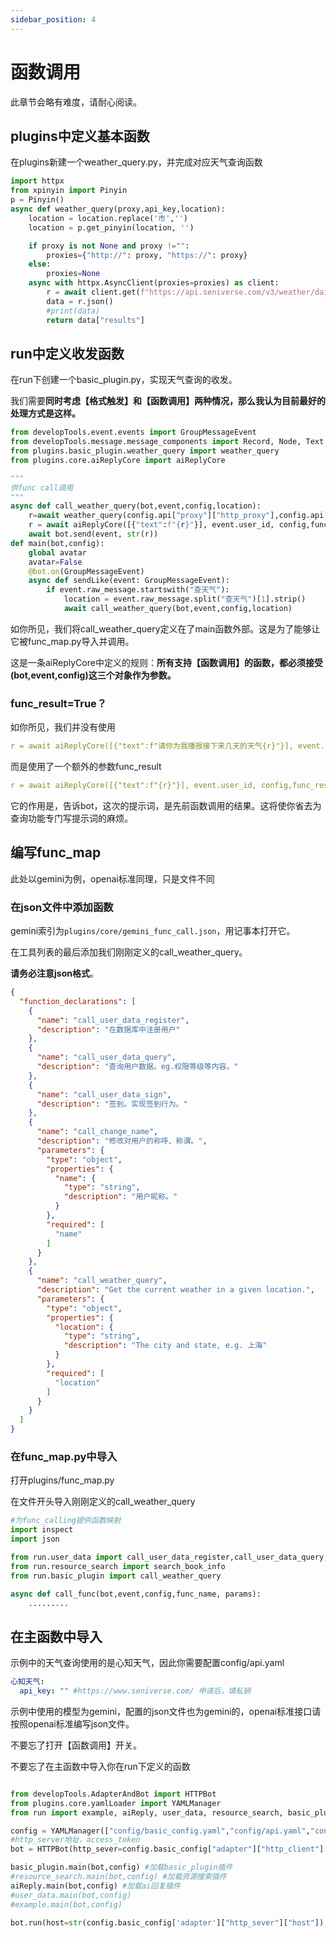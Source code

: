 ```yaml
---
sidebar_position: 4
---
```

# 函数调用
此章节会略有难度，请耐心阅读。
## plugins中定义基本函数
在plugins新建一个weather_query.py，并完成对应天气查询函数
```python
import httpx
from xpinyin import Pinyin
p = Pinyin()
async def weather_query(proxy,api_key,location):
    location = location.replace('市','')
    location = p.get_pinyin(location, '')

    if proxy is not None and proxy !="":
        proxies={"http://": proxy, "https://": proxy}
    else:
        proxies=None
    async with httpx.AsyncClient(proxies=proxies) as client:
        r = await client.get(f"https://api.seniverse.com/v3/weather/daily.json?key={api_key}&location={location}&language=zh-Hans&unit=c&start=0&days=5")
        data = r.json()
        #print(data)
        return data["results"]
```
## run中定义收发函数
在run下创建一个basic_plugin.py，实现天气查询的收发。

我们需要**同时考虑【格式触发】和【函数调用】两种情况，那么我认为目前最好的处理方式是这样。**
```python
from developTools.event.events import GroupMessageEvent
from developTools.message.message_components import Record, Node, Text
from plugins.basic_plugin.weather_query import weather_query
from plugins.core.aiReplyCore import aiReplyCore

"""
供func call调用
"""
async def call_weather_query(bot,event,config,location):
    r=await weather_query(config.api["proxy"]["http_proxy"],config.api["心知天气"]["api_key"],location)
    r = await aiReplyCore([{"text":f"{r}"}], event.user_id, config,func_result=True)
    await bot.send(event, str(r))
def main(bot,config):
    global avatar
    avatar=False
    @bot.on(GroupMessageEvent)
    async def sendLike(event: GroupMessageEvent):
        if event.raw_message.startswith("查天气"):
            location = event.raw_message.split("查天气")[1].strip()
            await call_weather_query(bot,event,config,location)
```
如你所见，我们将call_weather_query定义在了main函数外部。这是为了能够让它被func_map.py导入并调用。

这是一条aiReplyCore中定义的规则：**所有支持【函数调用】的函数，都必须接受(bot,event,config)这三个对象作为参数。**
### func_result=True？
如你所见，我们并没有使用
```yaml
r = await aiReplyCore([{"text":f"请你为我播报接下来几天的天气{r}"}], event.user_id, config)
```
而是使用了一个额外的参数func_result
````yaml
r = await aiReplyCore([{"text":f"{r}"}], event.user_id, config,func_result=True)
````
它的作用是，告诉bot，这次的提示词，是先前函数调用的结果。这将使你省去为查询功能专门写提示词的麻烦。
## 编写func_map
此处以gemini为例，openai标准同理，只是文件不同
### 在json文件中添加函数
gemini索引为`plugins/core/gemini_func_call.json`，用记事本打开它。

在工具列表的最后添加我们刚刚定义的call_weather_query。

**请务必注意json格式**。
```json
{
  "function_declarations": [
    {
      "name": "call_user_data_register",
      "description": "在数据库中注册用户"
    },
    {
      "name": "call_user_data_query",
      "description": "查询用户数据。eg.权限等级等内容。"
    },
    {
      "name": "call_user_data_sign",
      "description": "签到。实现签到行为。"
    },
    {
      "name": "call_change_name",
      "description": "修改对用户的称呼、称谓。",
      "parameters": {
        "type": "object",
        "properties": {
          "name": {
            "type": "string",
            "description": "用户昵称。"
          }
        },
        "required": [
          "name"
        ]
      }
    },
    {
      "name": "call_weather_query",
      "description": "Get the current weather in a given location.",
      "parameters": {
        "type": "object",
        "properties": {
          "location": {
            "type": "string",
            "description": "The city and state, e.g. 上海"
          }
        },
        "required": [
          "location"
        ]
      }
    }
  ]
}
```
### 在func_map.py中导入
打开plugins/func_map.py

在文件开头导入刚刚定义的call_weather_query
```python
#为func_calling提供函数映射
import inspect
import json

from run.user_data import call_user_data_register,call_user_data_query,call_user_data_sign,call_change_city,call_change_name,call_permit
from run.resource_search import search_book_info
from run.basic_plugin import call_weather_query

async def call_func(bot,event,config,func_name, params):
    .........
```
## 在主函数中导入
示例中的天气查询使用的是心知天气，因此你需要配置config/api.yaml
```yaml
心知天气:
  api_key: "" #https://www.seniverse.com/ 申请后，填私钥
```
示例中使用的模型为gemini，配置的json文件也为gemini的，openai标准接口请按照openai标准编写json文件。

不要忘了打开【函数调用】开关。

不要忘了在主函数中导入你在run下定义的函数
```python

from developTools.AdapterAndBot import HTTPBot
from plugins.core.yamlLoader import YAMLManager
from run import example, aiReply, user_data, resource_search, basic_plugin

config = YAMLManager(["config/basic_config.yaml","config/api.yaml","config/controller.yaml"]) #这玩意用来动态加载和修改配置文件
#http_server地址，access_token
bot = HTTPBot(http_sever=config.basic_config["adapter"]["http_client"]["url"],access_token=config.basic_config["adapter"]["access_token"])

basic_plugin.main(bot,config) #加载basic_plugin插件
#resource_search.main(bot,config) #加载资源搜索插件
aiReply.main(bot,config) #加载ai回复插件
#user_data.main(bot,config)
#example.main(bot,config)

bot.run(host=str(config.basic_config['adapter']["http_sever"]["host"]), port=int(config.basic_config["adapter"]["http_sever"]["port"])) #本地8080端口运行，onebot实现的http上报就填这个


```